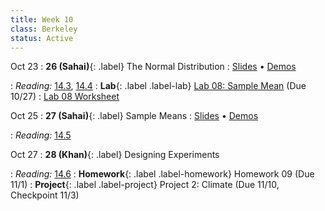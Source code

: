 ```yaml
---
title: Week 10
class: Berkeley
status: Active
---
```


Oct 23
: **26 (Sahai)**{: .label} The Normal Distribution
  : [Slides](https://docs.google.com/presentation/d/18kQUPwXMuxEAi7ECthatEyNs48CetWNRTEzhTUmOuak/edit?usp=sharing) &#8226; [Demos](https://data8.datahub.berkeley.edu/hub/user-redirect/git-pull?repo=https%3A%2F%2Fgithub.com%2Fdata-8%2Fmaterials-fa23&urlpath=tree%2Fmaterials-fa23%2Flec%2Flec26%2Flec26.ipynb&branch=main)
   <!-- &#8226; [Video](https://bcourses.berkeley.edu/courses/1528314/external_tools/78985) -->
: *Reading:* [14.3](https://inferentialthinking.com/chapters/14/3/SD_and_the_Normal_Curve.html), [14.4](https://inferentialthinking.com/chapters/14/4/Central_Limit_Theorem.html)
: **Lab**{: .label .label-lab} [Lab 08: Sample Mean](https://data8.datahub.berkeley.edu/hub/user-redirect/git-pull?repo=https%3A%2F%2Fgithub.com%2Fdata-8%2Fmaterials-fa23&urlpath=tree%2Fmaterials-fa23%2Flab%2Flab08%2Flab08.ipynb) (Due 10/27)
  : [Lab 08 Worksheet](https://drive.google.com/file/d/1WVz90_zobHhWVQADLluOc_Ny-RcTLWMZ/view?usp=share_link)

Oct 25
: **27 (Sahai)**{: .label} Sample Means
  : [Slides](https://docs.google.com/presentation/d/1wBWz5nS1EHo0STSW2X4Wk4Z2AAfrWeQKxYHev-Wx0bE/edit?usp=sharing) &#8226; [Demos](https://data8.datahub.berkeley.edu/hub/user-redirect/git-pull?repo=https%3A%2F%2Fgithub.com%2Fdata-8%2Fmaterials-fa23&urlpath=tree%2Fmaterials-fa23%2Flec%2Flec27%2Flec27.ipynb&branch=main)
   <!-- &#8226; [Video](https://bcourses.berkeley.edu/courses/1528314/external_tools/78985) -->
: *Reading:* [14.5](https://inferentialthinking.com/chapters/14/5/Variability_of_the_Sample_Mean.html)

Oct 27
: **28 (Khan)**{: .label} Designing Experiments
  <!-- : [Slides]() &#8226; [Demos]()-->
   <!-- &#8226; [Video](https://bcourses.berkeley.edu/courses/1528314/external_tools/78985) -->
: *Reading:* [14.6](https://inferentialthinking.com/chapters/14/6/Choosing_a_Sample_Size.html)
: **Homework**{: .label .label-homework} Homework 09 (Due 11/1)
: **Project**{: .label .label-project} Project 2: Climate (Due 11/10, Checkpoint 11/3)
